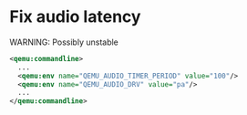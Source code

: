 # Fix audio latency
 
WARNING: Possibly unstable

```xml
<qemu:commandline>
  ...
  <qemu:env name="QEMU_AUDIO_TIMER_PERIOD" value="100"/>
  <qemu:env name="QEMU_AUDIO_DRV" value="pa"/>
  ...
</qemu:commandline>
```
 